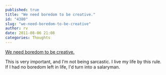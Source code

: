 ```yaml
---
published: true
title: "We need boredom to be creative."
id: "4380"
slug: "we-need-boredom-to-be-creative"
author: rv
date: 2011-08-06 21:08
categories: Thoughts
---
```

<a href="http://online.wsj.com/article/SB10001424053111903454504576486412642177904.html">We need boredom to be creative.</a>

This is very important, and I'm not being sarcastic. I live my life by this rule. If I had no boredom left in life, I'd turn into a salaryman.